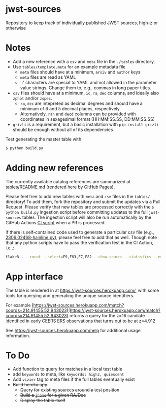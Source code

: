# jwst-sources
Repository to keep track of individually published JWST sources, high-z or otherwise

# Notes

- Add a new reference with a `csv` and `meta` file in the `./tables` directory.
- Use `tables/template.meta` for an example metadata file
  - `meta` files should have at a minimum, `arxiv` and `author` keys
  - `meta` files are read as YAML
  - ':' characters are special to YAML and not allowed in the parameter value strings.  Change them to, e.g., commas in long paper titles.
- `csv` files should have at a minimum, `id`, `ra`, `dec` columns, and ideally also `zphot` and/or `zspec`.  
  - `ra`, `dec` are intepreted as decimal degrees and should have a minimum of 6 and 5 decimal places, respectively
  - Alternatively, `rah` and `decd` columns can be provided with coordinates in sexagesimal format (HH:MM:SS.SS, DD:MM:SS.SS)
- `grizli` is a requirement, but a basic installation with `pip install grizli` should be enough without all of its dependencies

Test generating the master table with 

```bash 
$ python build.py
```

# Adding new references

The currently available catalog references are summarized at  [tables/README.md](https://github.com/dawn-cph/jwst-sources/blob/main/tables/README.md) (rendered [here](https://dawn-cph.github.io/jwst-sources/tables/) by GitHub Pages).

Please feel free to add new tables with `meta` and `csv` files in the `tables/` directory!  To add them, fork the repository and submit the updates via a Pull Request.  Please verify that new tables are processed correctly with the `$ python build.py` ingestion script before committing updates to the full `jwst-sources` tables.  The ingestion script will also be run automatically by the GitHub Actions [CI script](https://github.com/dawn-cph/jwst-sources/actions) when a PR is processed.

If there is self-contained code used to generate a particular csv file (e.g., [2306.02468-hainline.py](https://github.com/dawn-cph/jwst-sources/blob/main/tables/2306.02468-hainline.py)), please feel free to add that as well.  Though note that any python scripts have to pass the verification test in the CI Action, i.e.,:
```bash
flake8 . --count --select=E9,F63,F7,F82 --show-source --statistics --exclude "scripts* docs* dist* examples*"
```

# App interface

The table is rendered in at https://jwst-sources.herokuapp.com/, with some tools for querying and generating the unique source identifiers.

For example [https://jwst-sources.herokuapp.com/match?coords=214.91455,52.943023](https://jwst-sources.herokuapp.com/match?coords=214.91455,52.943023) returns a query for the z=16 candiate identified in early CEERS ERS observations that turns out to be at z=4.912.

See https://jwst-sources.herokuapp.com/help for additional usage information.

# To Do

- Add function to query for matches in a local test table
- add `keywords` to meta, like `keywords: highz, quiescent`
- Add `vizier` tag to meta files if the full tables eventually exist
- ~~Build heroku app~~
  - ~~Query for existing sources around a test position~~
  - ~~Build a `jname` for a given RA/Dec~~
  - ~~Display the table itself~~
